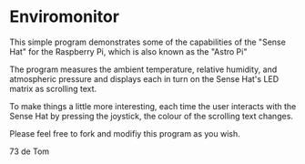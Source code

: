 Enviromonitor
=========================

This simple program demonstrates some of the capabilities of the "Sense Hat" for the Raspberry Pi,
which is also known as the "Astro Pi"

The program measures the ambient temperature, relative humidity, and atmospheric pressure and 
displays each in turn on the Sense Hat's LED matrix as scrolling text.

To make things a little more interesting, each time the user interacts with the Sense Hat by 
pressing the joystick, the colour of the scrolling text changes.

Please feel free to fork and modifiy this program as you wish.

73 de Tom
